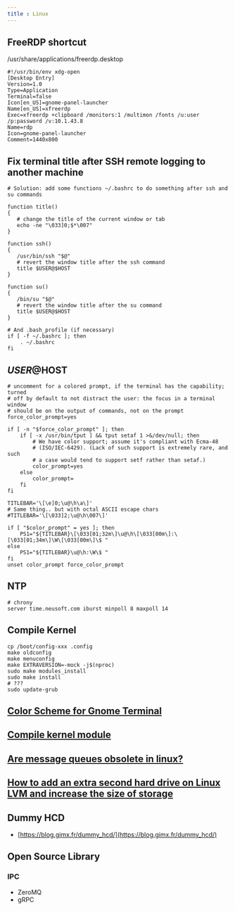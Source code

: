 ```yaml
---
title : Linux
---
```


## FreeRDP shortcut
/usr/share/applications/freerdp.desktop
```
#!/usr/bin/env xdg-open
[Desktop Entry]
Version=1.0
Type=Application
Terminal=false
Icon[en_US]=gnome-panel-launcher
Name[en_US]=xfreerdp
Exec=xfreerdp +clipboard /monitors:1 /multimon /fonts /u:user /p:password /v:10.1.43.8
Name=rdp
Icon=gnome-panel-launcher
Comment=1440x800
```

## Fix terminal title after SSH remote logging to another machine
```
# Solution: add some functions ~/.bashrc to do something after ssh and su commands

function title()
{
   # change the title of the current window or tab
   echo -ne "\033]0;$*\007"
}

function ssh()
{
   /usr/bin/ssh "$@"
   # revert the window title after the ssh command
   title $USER@$HOST
}

function su()
{
   /bin/su "$@"
   # revert the window title after the su command
   title $USER@$HOST
}

# And .bash_profile (if necessary)
if [ -f ~/.bashrc ]; then
    . ~/.bashrc
fi

```

## $USER@$HOST
```
# uncomment for a colored prompt, if the terminal has the capability; turned
# off by default to not distract the user: the focus in a terminal window
# should be on the output of commands, not on the prompt
force_color_prompt=yes

if [ -n "$force_color_prompt" ]; then
    if [ -x /usr/bin/tput ] && tput setaf 1 >&/dev/null; then
        # We have color support; assume it's compliant with Ecma-48
        # (ISO/IEC-6429). (Lack of such support is extremely rare, and such
        # a case would tend to support setf rather than setaf.)
        color_prompt=yes
    else
        color_prompt=
    fi
fi

TITLEBAR='\[\e]0;\u@\h\a\]'
# Same thing.. but with octal ASCII escape chars
#TITLEBAR='\[\033]2;\u@\h\007\]'

if [ "$color_prompt" = yes ]; then
    PS1="${TITLEBAR}\[\033[01;32m\]\u@\h\[\033[00m\]:\[\033[01;34m\]\W\[\033[00m\]\$ "
else
    PS1="${TITLEBAR}\u@\h:\W\$ "
fi
unset color_prompt force_color_prompt
```

## NTP
```
# chrony
server time.neusoft.com iburst minpoll 8 maxpoll 14
```

## Compile Kernel
```shell
cp /boot/config-xxx .config
make oldconfig
make menuconfig
make EXTRAVERSION=-mock -j$(nproc)
sudo make modules_install
sudo make install
# ???
sudo update-grub
```

## [Color Scheme for Gnome Terminal](https://github.com/Mayccoll/Gogh)
## [Compile kernel module](https://wiki.archlinux.org/index.php/Compile_kernel_module)
## [Are message queues obsolete in linux?](https://stackoverflow.com/questions/967335/are-message-queues-obsolete-in-linux)
## [How to add an extra second hard drive on Linux LVM and increase the size of storage](https://www.cyberciti.biz/faq/howto-add-disk-to-lvm-volume-on-linux-to-increase-size-of-pool/)

## Dummy HCD
 * [https://blog.gimx.fr/dummy_hcd/](https://blog.gimx.fr/dummy_hcd/)

## Open Source Library
### IPC
 * ZeroMQ
 * gRPC
